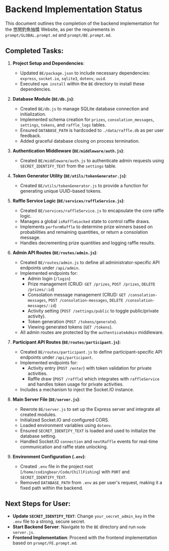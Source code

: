 # Backend Implementation Status

This document outlines the completion of the backend implementation for the 悠閒釣魚抽獎 Website, as per the requirements in `prompt/GLOBAL.prompt.md` and `prompt/BE.prompt.md`.

## Completed Tasks:

1.  **Project Setup and Dependencies**:
    *   Updated `BE/package.json` to include necessary dependencies: `express`, `socket.io`, `sqlite3`, `dotenv`, `uuid`.
    *   Executed `npm install` within the `BE` directory to install these dependencies.

2.  **Database Module (`BE/db.js`)**:
    *   Created `BE/db.js` to manage SQLite database connection and initialization.
    *   Implemented schema creation for `prizes`, `consolation_messages`, `settings`, `tokens`, and `raffle_logs` tables.
    *   Ensured `DATABASE_PATH` is hardcoded to `./data/raffle.db` as per user feedback.
    *   Added graceful database closing on process termination.

3.  **Authentication Middleware (`BE/middleware/auth.js`)**:
    *   Created `BE/middleware/auth.js` to authenticate admin requests using `SECRET_IDENTIFY_TEXT` from the `settings` table.

4.  **Token Generator Utility (`BE/utils/tokenGenerator.js`)**:
    *   Created `BE/utils/tokenGenerator.js` to provide a function for generating unique UUID-based tokens.

5.  **Raffle Service Logic (`BE/services/raffleService.js`)**:
    *   Created `BE/services/raffleService.js` to encapsulate the core raffle logic.
    *   Manages a global `isRaffleLocked` state to control raffle draws.
    *   Implements `performRaffle` to determine prize winners based on probabilities and remaining quantities, or return a consolation message.
    *   Handles decrementing prize quantities and logging raffle results.

6.  **Admin API Routes (`BE/routes/admin.js`)**:
    *   Created `BE/routes/admin.js` to define all administrator-specific API endpoints under `/api/admin`.
    *   Implemented endpoints for:
        *   Admin login (`/login`)
        *   Prize management (CRUD: `GET /prizes`, `POST /prizes`, `DELETE /prizes/:id`)
        *   Consolation message management (CRUD: `GET /consolation-messages`, `POST /consolation-messages`, `DELETE /consolation-messages/:id`)
        *   Activity setting (`POST /settings/public` to toggle public/private activity).
        *   Token generation (`POST /tokens/generate`).
        *   Viewing generated tokens (`GET /tokens`).
    *   All admin routes are protected by the `authenticateAdmin` middleware.

7.  **Participant API Routes (`BE/routes/participant.js`)**:
    *   Created `BE/routes/participant.js` to define participant-specific API endpoints under `/api/participant`.
    *   Implemented endpoints for:
        *   Activity entry (`POST /enter`) with token validation for private activities.
        *   Raffle draw (`POST /raffle`) which integrates with `raffleService` and handles token usage for private activities.
    *   Includes a mechanism to inject the Socket.IO instance.

8.  **Main Server File (`BE/server.js`)**:
    *   Rewrote `BE/server.js` to set up the Express server and integrate all created modules.
    *   Initialized Socket.IO and configured CORS.
    *   Loaded environment variables using `dotenv`.
    *   Ensured `SECRET_IDENTIFY_TEXT` is loaded and used to initialize the database setting.
    *   Handled Socket.IO `connection` and `nextRaffle` events for real-time communication and raffle state unlocking.

9.  **Environment Configuration (`.env`)**:
    *   Created `.env` file in the project root (`/home/codingbear/Code/ChillFishing`) with `PORT` and `SECRET_IDENTIFY_TEXT`.
    *   Removed `DATABASE_PATH` from `.env` as per user's request, making it a fixed path within the backend.

## Next Steps for User:

*   **Update `SECRET_IDENTIFY_TEXT`**: Change `your_secret_admin_key` in the `.env` file to a strong, secure secret.
*   **Start Backend Server**: Navigate to the `BE` directory and run `node server.js`.
*   **Frontend Implementation**: Proceed with the frontend implementation based on `prompt/FE.prompt.md`.
